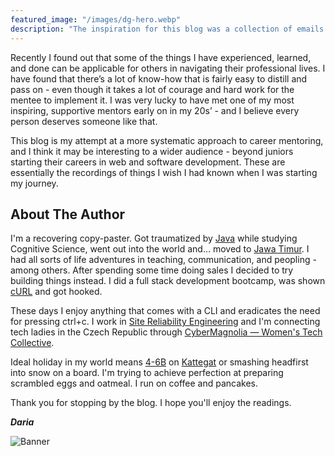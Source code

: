```yaml
---
featured_image: "/images/dg-hero.webp"
description: "The inspiration for this blog was a collection of emails written in an attempt to help a smart, hard-working IT student find her first job in web development. Emails don't scale well so here we are."
---
```


Recently I found out that some of the things I have experienced, learned, and done can be applicable for others in navigating their professional lives. I have found that there’s a lot of know-how that is fairly easy to distill and pass on - even though it takes a lot of courage and hard work for the mentee to implement it. I was very lucky to have met one of my most inspiring, supportive mentors early on in my 20s’ - and I believe every person deserves someone like that.

This blog is my attempt at a more systematic approach to career mentoring, and I think it may be interesting to a wider audience - beyond juniors starting their careers in web and software development. These are essentially the recordings of things I wish I had known when I was starting my journey.

## About The Author

I'm a recovering copy-paster. Got traumatized by [Java](https://en.wikipedia.org/wiki/Java_(programming_language)) while studying Cognitive Science, went out into the world and… moved to [Jawa Timur](https://en.wikipedia.org/wiki/East_Java). I had all sorts of life adventures in teaching, communication, and peopling - among others. After spending some time doing sales I decided to try building things instead. I did a full stack development bootcamp, was shown [cURL](https://en.wikipedia.org/wiki/CURL) and got hooked.

These days I enjoy anything that comes with a CLI and eradicates the need for pressing ctrl+c. I work in [Site Reliability Engineering](https://linkedin.com/in/dariagru) and I'm connecting tech ladies in the Czech Republic through [CyberMagnolia — Women's Tech Collective](http://cybermagnolia.com/).

Ideal holiday in my world means [4-6B](https://en.wikipedia.org/wiki/Beaufort_scale) on [Kattegat](https://en.wikipedia.org/wiki/Kattegat) or smashing headfirst into snow on a board. I'm trying to achieve perfection at preparing scrambled eggs and oatmeal. I run on coffee and pancakes.

Thank you for stopping by the blog. I hope you'll enjoy the readings.

_**Daria**_


![Banner](/images/dg_tcp.jpeg)
